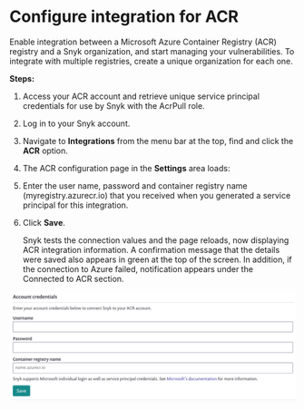 # Configure integration for ACR

Enable integration between a Microsoft Azure Container Registry (ACR) registry and a Snyk organization, and start managing your vulnerabilities. To integrate with multiple registries, create a unique organization for each one.

**Steps:**

1. Access your ACR account and retrieve unique service principal credentials for use by Snyk with the AcrPull role.
2. Log in to your Snyk account.
3. Navigate to **Integrations** from the menu bar at the top, find and click the **ACR** option.
4. The ACR configuration page in the **Settings** area loads:
5. Enter the user name, password and container registry name (myregistry.azurecr.io) that you received when you generated a service principal for this integration.
6.  Click **Save**.

    Snyk tests the connection values and the page reloads, now displaying ACR integration information. A confirmation message that the details were saved also appears in green at the top of the screen. In addition, if the connection to Azure failed, notification appears under the Connected to ACR section.

![](<../../../.gitbook/assets/image (9) (1) (1) (1) (1) (1) (1) (1) (1) (1) (1) (1) (1) (1) (1) (1).png>)
